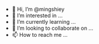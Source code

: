 - 👋 Hi, I’m @mingshiey
- 👀 I’m interested in ...
- 🌱 I’m currently learning ...
- 💞️ I’m looking to collaborate on ...
- 📫 How to reach me ...

<!---
mingshiey/mingshiey is a ✨ special ✨ repository because its `README.md` (this file) appears on your GitHub profile.
You can click the Preview link to take a look at your changes.
--->
